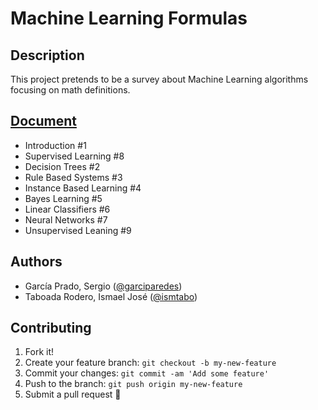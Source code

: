 # Machine Learning Formulas

## Description

This project pretends to be a survey about Machine Learning algorithms focusing on math definitions.

## [Document](document.pdf)
  - Introduction #1
  - Supervised Learning #8
  - Decision Trees #2
  - Rule Based Systems #3
  - Instance Based Learning #4
  - Bayes Learning #5
  - Linear Classifiers #6
  - Neural Networks #7
  - Unsupervised Leaning #9

## Authors
- García Prado, Sergio ([@garciparedes](http://garciparedes.me))
- Taboada Rodero, Ismael José ([@ismtabo](https://github.com/ismtabo))

## Contributing

1. Fork it!
2. Create your feature branch: `git checkout -b my-new-feature`
3. Commit your changes: `git commit -am 'Add some feature'`
4. Push to the branch: `git push origin my-new-feature`
5. Submit a pull request 🙂
